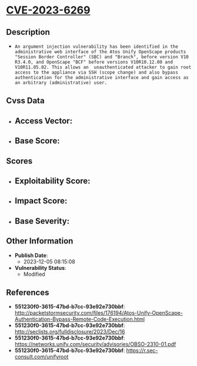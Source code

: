 
# [CVE-2023-6269](http://packetstormsecurity.com/files/176194/Atos-Unify-OpenScape-Authentication-Bypass-Remote-Code-Execution.html)

## Description

- `An argument injection vulnerability has been identified in the 
administrative web interface of the Atos Unify OpenScape products "Session Border Controller" (SBC) and "Branch", before version V10 R3.4.0, and OpenScape "BCF" before versions V10R10.12.00 and V10R11.05.02. This allows an 
unauthenticated attacker to gain root access to the appliance via SSH (scope change) and also bypass authentication for the administrative interface and gain
 access as an arbitrary (administrative) user.`

## Cvss Data

- **Access Vector**:
  - 
- **Base Score**:
  - 

## Scores

- **Exploitability Score**:
  - 
- **Impact Score**:
  - 
- **Base Severity**:
  - 

## Other Information

- **Publish Date**:
  - 2023-12-05 08:15:08
- **Vulnerability Status**:
  - Modified

## References

- **551230f0-3615-47bd-b7cc-93e92e730bbf**: http://packetstormsecurity.com/files/176194/Atos-Unify-OpenScape-Authentication-Bypass-Remote-Code-Execution.html
- **551230f0-3615-47bd-b7cc-93e92e730bbf**: http://seclists.org/fulldisclosure/2023/Dec/16
- **551230f0-3615-47bd-b7cc-93e92e730bbf**: https://networks.unify.com/security/advisories/OBSO-2310-01.pdf
- **551230f0-3615-47bd-b7cc-93e92e730bbf**: https://r.sec-consult.com/unifyroot
